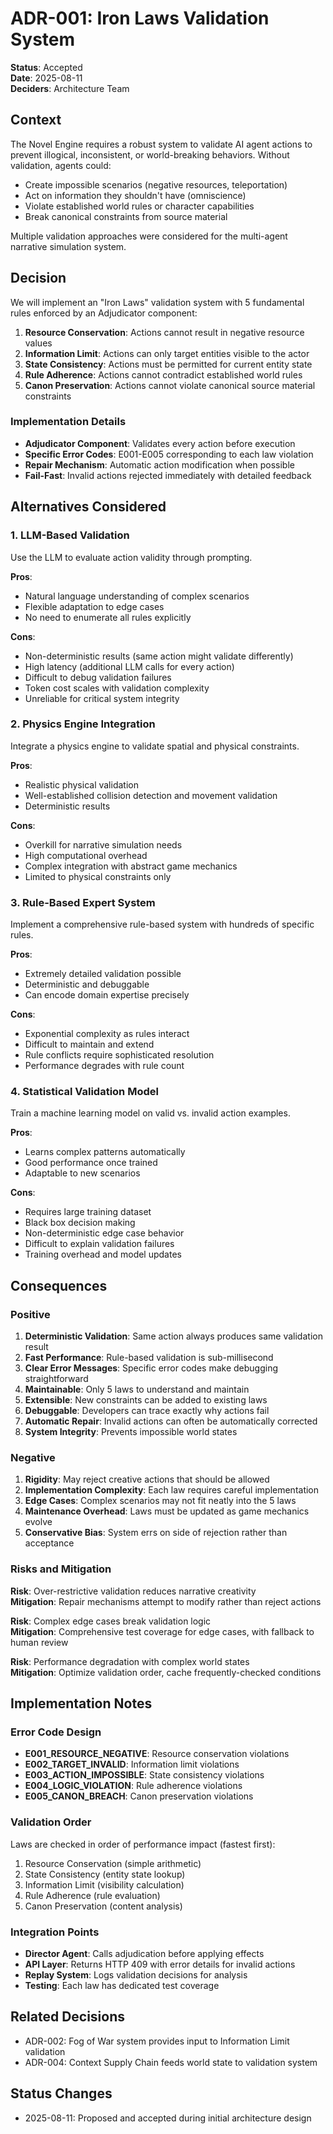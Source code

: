 # ADR-001: Iron Laws Validation System

**Status**: Accepted  
**Date**: 2025-08-11  
**Deciders**: Architecture Team  

## Context

The Novel Engine requires a robust system to validate AI agent actions to prevent illogical, inconsistent, or world-breaking behaviors. Without validation, agents could:

- Create impossible scenarios (negative resources, teleportation)
- Act on information they shouldn't have (omniscience)
- Violate established world rules or character capabilities
- Break canonical constraints from source material

Multiple validation approaches were considered for the multi-agent narrative simulation system.

## Decision

We will implement an "Iron Laws" validation system with 5 fundamental rules enforced by an Adjudicator component:

1. **Resource Conservation**: Actions cannot result in negative resource values
2. **Information Limit**: Actions can only target entities visible to the actor  
3. **State Consistency**: Actions must be permitted for current entity state
4. **Rule Adherence**: Actions cannot contradict established world rules
5. **Canon Preservation**: Actions cannot violate canonical source material constraints

### Implementation Details

- **Adjudicator Component**: Validates every action before execution
- **Specific Error Codes**: E001-E005 corresponding to each law violation
- **Repair Mechanism**: Automatic action modification when possible
- **Fail-Fast**: Invalid actions rejected immediately with detailed feedback

## Alternatives Considered

### 1. **LLM-Based Validation**
Use the LLM to evaluate action validity through prompting.

**Pros**:
- Natural language understanding of complex scenarios
- Flexible adaptation to edge cases
- No need to enumerate all rules explicitly

**Cons**:
- Non-deterministic results (same action might validate differently)
- High latency (additional LLM calls for every action)
- Difficult to debug validation failures
- Token cost scales with validation complexity
- Unreliable for critical system integrity

### 2. **Physics Engine Integration**
Integrate a physics engine to validate spatial and physical constraints.

**Pros**:
- Realistic physical validation
- Well-established collision detection and movement validation
- Deterministic results

**Cons**:
- Overkill for narrative simulation needs
- High computational overhead
- Complex integration with abstract game mechanics
- Limited to physical constraints only

### 3. **Rule-Based Expert System**
Implement a comprehensive rule-based system with hundreds of specific rules.

**Pros**:
- Extremely detailed validation possible
- Deterministic and debuggable
- Can encode domain expertise precisely

**Cons**:
- Exponential complexity as rules interact
- Difficult to maintain and extend
- Rule conflicts require sophisticated resolution
- Performance degrades with rule count

### 4. **Statistical Validation Model**
Train a machine learning model on valid vs. invalid action examples.

**Pros**:
- Learns complex patterns automatically
- Good performance once trained
- Adaptable to new scenarios

**Cons**:
- Requires large training dataset
- Black box decision making
- Non-deterministic edge case behavior
- Difficult to explain validation failures
- Training overhead and model updates

## Consequences

### Positive

1. **Deterministic Validation**: Same action always produces same validation result
2. **Fast Performance**: Rule-based validation is sub-millisecond
3. **Clear Error Messages**: Specific error codes make debugging straightforward
4. **Maintainable**: Only 5 laws to understand and maintain
5. **Extensible**: New constraints can be added to existing laws
6. **Debuggable**: Developers can trace exactly why actions fail
7. **Automatic Repair**: Invalid actions can often be automatically corrected
8. **System Integrity**: Prevents impossible world states

### Negative

1. **Rigidity**: May reject creative actions that should be allowed
2. **Implementation Complexity**: Each law requires careful implementation
3. **Edge Cases**: Complex scenarios may not fit neatly into the 5 laws
4. **Maintenance Overhead**: Laws must be updated as game mechanics evolve
5. **Conservative Bias**: System errs on side of rejection rather than acceptance

### Risks and Mitigation

**Risk**: Over-restrictive validation reduces narrative creativity  
**Mitigation**: Repair mechanisms attempt to modify rather than reject actions

**Risk**: Complex edge cases break validation logic  
**Mitigation**: Comprehensive test coverage for edge cases, with fallback to human review

**Risk**: Performance degradation with complex world states  
**Mitigation**: Optimize validation order, cache frequently-checked conditions

## Implementation Notes

### Error Code Design
- **E001_RESOURCE_NEGATIVE**: Resource conservation violations
- **E002_TARGET_INVALID**: Information limit violations  
- **E003_ACTION_IMPOSSIBLE**: State consistency violations
- **E004_LOGIC_VIOLATION**: Rule adherence violations
- **E005_CANON_BREACH**: Canon preservation violations

### Validation Order
Laws are checked in order of performance impact (fastest first):
1. Resource Conservation (simple arithmetic)
2. State Consistency (entity state lookup)
3. Information Limit (visibility calculation)
4. Rule Adherence (rule evaluation)
5. Canon Preservation (content analysis)

### Integration Points
- **Director Agent**: Calls adjudication before applying effects
- **API Layer**: Returns HTTP 409 with error details for invalid actions
- **Replay System**: Logs validation decisions for analysis
- **Testing**: Each law has dedicated test coverage

## Related Decisions
- ADR-002: Fog of War system provides input to Information Limit validation
- ADR-004: Context Supply Chain feeds world state to validation system

## Status Changes
- 2025-08-11: Proposed and accepted during initial architecture design